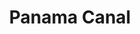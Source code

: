 ---
title: Panama Canal
tags: john
image: /files/john/Panama_Canal_2000.jpg
imageBase: Panama_Canal
alt: A ship navigating through one of the locks of the Panama Canal.         
width: 2000
height: 1500
imageDate: May 2008
location: Panama
camera: Canon Powershot SD550
metaDescription: A ship navigating through one of the locks of the Panama Canal.
---